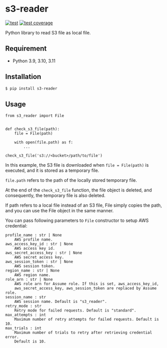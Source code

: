 # s3-reader

[![test](https://github.com/rcmdnk/s3-reader/actions/workflows/test.yml/badge.svg)](https://github.com/rcmdnk/s3-reader/actions/workflows/test.yml)
[![test coverage](https://img.shields.io/badge/coverage-check%20here-blue.svg)](https://github.com/rcmdnk/s3-reader/tree/coverage)

Python library to read S3 file as local file.

## Requirement

- Python 3.9, 3.10, 3.11

## Installation

```bash
$ pip install s3-reader
```

## Usage

```
from s3_reader import File


def check_s3_file(path):
    file = File(path)

    with open(file.path) as f:
        ...

check_s3_file('s3://<bucket>/path/to/file')

```

In this example, the S3 file is downloaded when `file = File(path)` is
executed, and it is stored as a temporary file.

`file.path` refers to the path of the locally stored temporary file.

At the end of the `check_s3_file` function, the file object is deleted, and
consequently, the temporary file is also deleted.

If path refers to a local file instead of an S3 file, File simply copies the
path, and you can use the File object in the same manner.

You can pass following parameters to `File` constructor to setup AWS credential:

```
profile_name : str | None
    AWS profile name.
aws_access_key_id : str | None
    AWS access key id.
aws_secret_access_key : str | None
    AWS secret access key.
aws_session_token : str | None
    AWS session token.
region_name : str | None
    AWS region name.
role_arn : str | None
    AWS role arn for Assume role. If this is set, aws_access_key_id,
    aws_secret_access_key, aws_session_token are replaced by Assume role.
session_name : str
    AWS session name. Default is "s3_reader".
retry_mode : str
    Retry mode for failed requests. Default is "standard".
max_attempts : int
    Maximum number of retry attempts for failed requests. Default is 10.
max_trials : int
    Maximum number of trials to retry after retrieving credential error.
    Default is 10.
```

